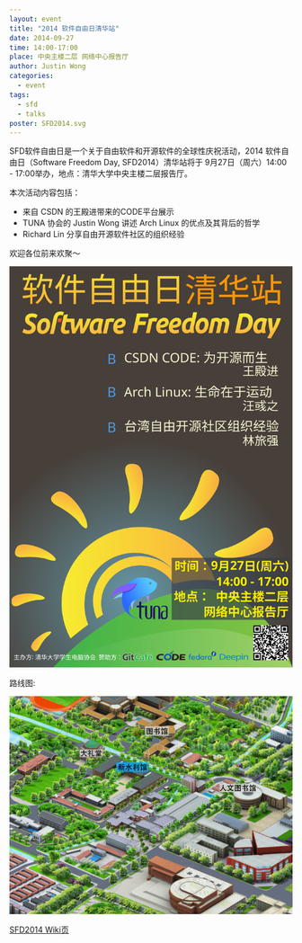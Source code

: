 ```yaml
---
layout: event
title: "2014 软件自由日清华站"
date: 2014-09-27
time: 14:00-17:00
place: 中央主楼二层 网络中心报告厅
author: Justin Wong
categories:
  - event
tags:
  - sfd
  - talks
poster: SFD2014.svg
---
```


SFD软件自由日是一个关于自由软件和开源软件的全球性庆祝活动，2014 软件自由日（Software Freedom Day, SFD2014）清华站将于 9月27日（周六）14:00 - 17:00举办，地点：清华大学中央主楼二层报告厅。

本次活动内容包括：

- 来自 CSDN 的王殿进带来的CODE平台展示
- TUNA 协会的 Justin Wong 讲述 Arch Linux 的优点及其背后的哲学
- Richard Lin 分享自由开源软件社区的组织经验

欢迎各位前来欢聚～

<!--more-->

![](/assets/img/events/SFD2014.svg)

路线图:

![](/assets/img/events/map_welcome_2014.png)


[SFD2014 Wiki页](http://wiki.softwarefreedomday.org/2014/China/Beijing/TUNA)
